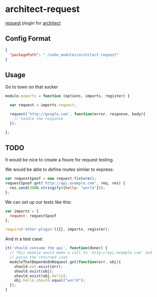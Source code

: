 # architect-request

[request](https://github.com/mikeal/request) plugin for 
[architect](https://github.com/c9/architect)

## Config Format

```json
{
  "packagePath": "./node_modules/architect-request"
}
```

## Usage

Go to town on that sucker

```js
module.exports = function (options, imports, register) {

  var request = imports.request;

  request('http://google.com', function(error, response, body){
    // handle the response
  });

};
```

## TODO
It would be nice to create a fixure for request testing.

We would be able to define routes similar to express:

```js
var requestSpoof = new request.fixture();
requestSpoof.get('http://api.example.com', req, res) {
  res.send(JSON.stringify({hello: "world"}));
};
```

We can set up our tests like this:

```js
var imports = {
  request: requestSpoof
};

require('other-plugin')({}, imports, register);
```

And in a test case:

```js
it('should consume the api', function(done)) {
  // This module would make a call to 'http://api.example.com' and
  // parse the returned json
  moduleThatDependsOnRequest.get(function(err, obj){
    should.not.exist(err);
    should.exist(obj);
    should.exist(obj.hello);
    obj.hello.should.equal("world");
  });
}
```